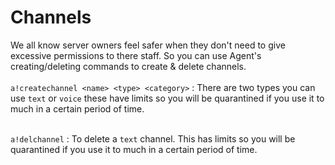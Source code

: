 # Channels

We all know server owners feel safer when they don't need to give excessive permissions to there staff. So you can use Agent's creating/deleting commands to create & delete channels.\
\
`a!createchannel <name> <type> <category>` : There are two types you can use `text` or `voice` these have limits so you will be quarantined if you use it to much in a certain period of time.

\
`a!delchannel` : To delete a `text` channel. This has limits so you will be quarantined if you use it to much in a certain period of time.
